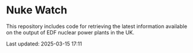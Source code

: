 # Nuke Watch

This repository includes code for retrieving the latest information available on the output of EDF nuclear power plants in the UK.

Last updated: 2025-03-15 17:11